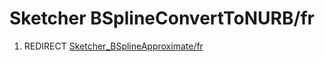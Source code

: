 # Sketcher BSplineConvertToNURB/fr

1.  REDIRECT [Sketcher\_BSplineApproximate/fr](Sketcher_BSplineApproximate/fr.md)
